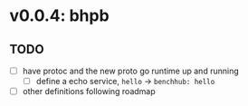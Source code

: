 # v0.0.4: bhpb

## TODO

- [ ] have protoc and the new proto go runtime up and running
  - [ ] define a echo service, `hello` -> `benchhub: hello`
- [ ] other definitions following roadmap
